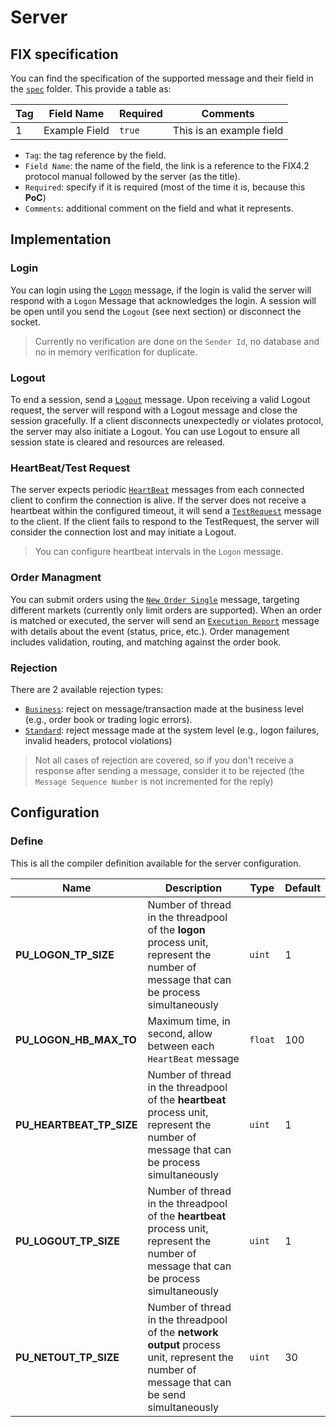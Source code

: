 # Server

## FIX specification

You can find the specification of the supported message and their field in the [`spec`](./spec/README.md) folder.
This provide a table as:

| Tag | Field Name | Required | Comments |
|---|---|---|---|
| 1 | Example Field | `true` | This is an example field |

- `Tag`: the tag reference by the field.
- `Field Name`: the name of the field, the link is a reference to the FIX4.2 protocol manual followed by the server (as the title).
- `Required`: specify if it is required (most of the time it is, because this **PoC**)
- `Comments`: additional comment on the field and what it represents.

## Implementation

### Login

You can login using the [`Logon`](./spec/Logon.md) message, if the login is valid the server will respond with a `Logon` Message that acknowledges the login. A session will be open until you send the `Logout` (see next section) or disconnect the socket.

> Currently no verification are done on the `Sender Id`, no database and no in memory verification for duplicate.

### Logout

To end a session, send a [`Logout`](./spec/Logout.md) message.
Upon receiving a valid Logout request, the server will respond with a Logout message and close the session gracefully.
If a client disconnects unexpectedly or violates protocol, the server may also initiate a Logout.
You can use Logout to ensure all session state is cleared and resources are released.

### HeartBeat/Test Request

The server expects periodic [`HeartBeat`](./spec/HeartBeat.md) messages from each connected client to confirm the connection is alive.
If the server does not receive a heartbeat within the configured timeout, it will send a [`TestRequest`](./spec/TestRequest.md) message to the client.
If the client fails to respond to the TestRequest, the server will consider the connection lost and may initiate a Logout.

> You can configure heartbeat intervals in the `Logon` message.

### Order Managment

You can submit orders using the [`New Order Single`](./spec/NewOrderSingle.md) message, targeting different markets (currently only limit orders are supported).
When an order is matched or executed, the server will send an [`Execution Report`](./spec/ExecutionReport.md) message with details about the event (status, price, etc.).
Order management includes validation, routing, and matching against the order book.

### Rejection

There are 2 available rejection types:
- [`Business`](./spec/BusinessMessageReject.md): reject on message/transaction made at the business level (e.g., order book or trading logic errors).
- [`Standard`](./spec/Reject.md): reject message made at the system level (e.g., logon failures, invalid headers, protocol violations)

> Not all cases of rejection are covered, so if you don't receive a response after sending a message, consider it to be rejected (the `Message Sequence Number` is not incremented for the reply)

## Configuration

### Define

This is all the compiler definition available for the server configuration.

| Name | Description | Type | Default |
|---|---|---|---|
| **PU_LOGON_TP_SIZE** | Number of thread in the threadpool of the **logon** process unit, represent the number of message that can be process simultaneously | `uint` | 1 |
| **PU_LOGON_HB_MAX_TO** | Maximum time, in second, allow between each `HeartBeat` message | `float` | 100 |
| **PU_HEARTBEAT_TP_SIZE** | Number of thread in the threadpool of the **heartbeat** process unit, represent the number of message that can be process simultaneously | `uint` | 1 |
| **PU_LOGOUT_TP_SIZE** | Number of thread in the threadpool of the **heartbeat** process unit, represent the number of message that can be process simultaneously | `uint` | 1 |
| **PU_NETOUT_TP_SIZE** | Number of thread in the threadpool of the **network output** process unit, represent the number of message that can be send simultaneously | `uint` | 30 |
